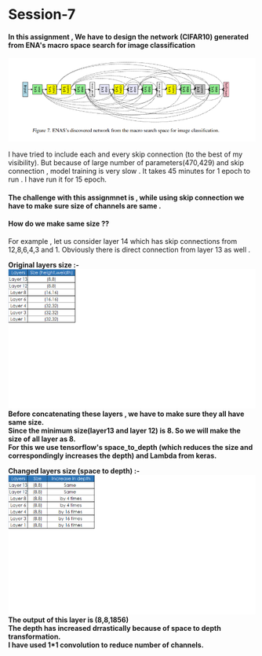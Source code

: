 # Session-7

#### In this assignment , We have to design the network (CIFAR10) generated from ENA's macro space search for image classification

![alt text](https://github.com/rp8081/Session-7/blob/master/enasdiscoverednetwork.png)

<p>
I have tried to include each and every skip connection (to the best of my visibility). But because of large number of parameters(470,429)  and skip connection , model training is very slow .  						
It takes 45 minutes for 1 epoch to run	. I have run it for 15 epoch.
<p>

#### The challenge with this assignmnet is , while using skip connection we have to make sure size of channels are same .		
#### How do we make same size ??

<p>
For example , let us consider layer 14 which has skip connections from 12,8,6,4,3 and 1.						
Obviously there is direct connection from layer 13 as well .			

<b> Original layers size <b>:- 
![alt text](https://github.com/rp8081/Session-7/blob/master/table1.png)
Before concatenating  these layers ,  we have to make sure they all have same size. 	
Since the minimum size(layer13 and layer 12) is 8. So we will make the size of all layer as 8.	
For this we use tensorflow's space_to_depth (which reduces the size and correspondingly increases the depth) and Lambda from keras.

<b> Changed layers size (space to depth) <b> :- 
![alt text](https://github.com/rp8081/Session-7/blob/master/table2.png)
The output of this  layer  is (8,8,1856) 				
The depth has increased drrastically because of space to depth transformation.							
I have used 1*1 convolution to reduce number of channels.				
<p>		
				





